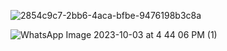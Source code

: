 ![2854c9c7-2bb6-4aca-bfbe-9476198b3c8a](https://github.com/AiClub-UJ/AiClub-UJ/assets/146866270/7475eb1e-2e8a-4c01-a214-2bb1c241153e)


![WhatsApp Image 2023-10-03 at 4 44 06 PM (1)](https://github.com/AiClub-UJ/AiClub-UJ/assets/146866270/4cc0a99f-861f-4092-8468-7a0d708a1a9f)
